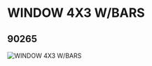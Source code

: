 # WINDOW 4X3 W/BARS
## 90265
![WINDOW 4X3 W/BARS](https://lc-www-live-s.legocdn.com/media/bricks/5/2/4586178.jpg)